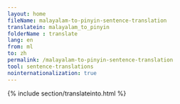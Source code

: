 ```yaml
---
layout: home
fileName: malayalam-to-pinyin-sentence-translation
translatein: malayalam_to_pinyin
folderName : translate
lang: en
from: ml
to: zh
permalink: /malayalam-to-pinyin-sentence-translation
tool: sentence-translations
nointernationalization: true
---
```

{% include section/translateinto.html %}
